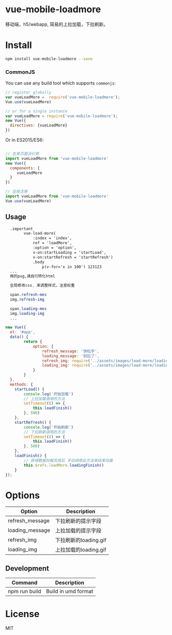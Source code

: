 # vue-mobile-loadmore

移动端，h5/webapp, 简易的上拉加载，下拉刷新。

# Install

```Bash
npm install vue-mobile-loadmore --save
```

### CommonJS

You can use any build tool which supports `commonjs`:

```JavaScript
// register globally
var vueLoadMore =  require('vue-mobile-loadmore');
Vue.use(vueLoadMore)

// or for a single instance
var vueLoadMore = require('vue-mobile-loadmore');
new Vue({
  directives: {vueLoadMore}
})

```

Or in ES2015/ES6:

```JavaScript

// 在单页面没引用
import vueLoadMore from 'vue-mobile-loadmore'
new Vue({
  components: {
     vueLoadMore
  }
})

// 全局注册
import vueLoadMore from 'vue-mobile-loadmore'
Vue.use(vueLoadMore)


```


## Usage

```HTML
  .important
        vue-load-more(
            :index = 'index',
            ref = 'loadMore',
            :option = 'option',
            v-on:startLoading = 'startLoad',
            v-on:startRefresh = 'startRefresh')
            .body
                p(v-for='x in 100') 123123
  ...
  用的pug,请自行转化html
```

```css
  全局修改css, 来调整样式，注意权重

  span.refresh-mes
  img.refresh-img

  span.loading-mes
  img.loading-img
  ...
```

```JavaScript
new Vue({
  el: '#app',
  data() {
        return {
            option: {
                refresh_message: '快松手',
                loading_message: '别拉了',
                refresh_img: require('../assets/images/load-more/loading.gif'),
                loading_img: require('../assets/images/load-more/loading.gif')
            }
        }
  },
  methods: {
    startLoad() {
        console.log('开始加载')
        // 上拉加载调用的方法
        setTimeout(() => {
            this.loadFinish()
        }, 500)
    },
    startRefresh() {
        console.log('开始刷新')
        // 下拉刷新调用的方法
        setTimeout(() => {
            this.loadFinish()
        }, 500)
    },
    loadFinish() {
        // 获得数据加载完成后 手动调用此方法来结束动画
        this.$refs.loadMore.loadingFinish()
    }
});
```

# Options

| Option | Description |
| ----- | ----- |
| refresh_message | 下拉刷新的提示字段 |
| loading_message | 上拉加载的提示字段 |
| refresh_img | 下拉刷新的loading.gif |
| loading_img | 上拉加载的loading.gif |

## Development

|Command|Description|
|---|---|
|npm run build|Build in umd format|

# License

MIT
